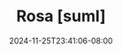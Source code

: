 --- 
title: "Rosa [suml]"
description: "  bokep Rosa [suml] terbaru video full new"
date: 2024-11-25T23:41:06-08:00
file_code: "hv9vdlnkmg1g"
draft: false
cover: "cbbg3571kv4xitwo.jpg"
tags: ["Rosa", "bokep-indo", "bokep-viral", "bokep-ig"]
length: 1433
fld_id: "1483163"
foldername: "Asian s3x diary Batam id telegram"
categories: ["Asian s3x diary Batam id telegram"]
views: 0
---